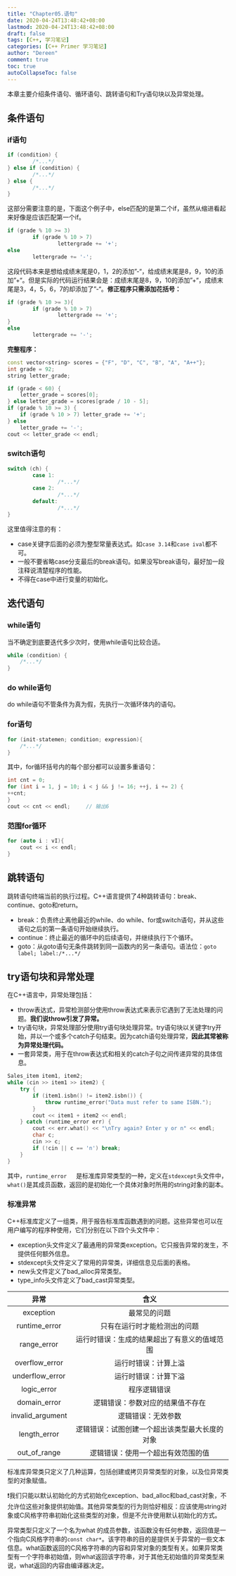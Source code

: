```yaml
---
title: "Chapter05.语句"
date: 2020-04-24T13:48:42+08:00
lastmod: 2020-04-24T13:48:42+08:00
draft: false
tags: [C++, 学习笔记]
categories: [C++ Primer 学习笔记]
author: "Dereen"
comment: true
toc: true
autoCollapseToc: false
---
```




本章主要介绍条件语句、循环语句、跳转语句和Try语句块以及异常处理。

<!--more-->

## 条件语句

### **if语句**

```cpp
if (condition) {
		/*...*/
} else if (condition) {
		/*...*/
} else {
		/*...*/
}
```

这部分需要注意的是，下面这个例子中，else匹配的是第二个if，虽然从缩进看起来好像是应该匹配第一个if。

```cpp
if (grade % 10 >= 3)
		if (grade % 10 > 7)
				lettergrade += '+';
else 
		lettergrade += '-';
```

这段代码本来是想给成绩末尾是0，1，2的添加”-“，给成绩末尾是8，9，10的添加”+“。但是实际的代码运行结果会是：成绩末尾是8，9，10的添加”+“，成绩末尾是3，4，5，6，7的却添加了”-“。**修正程序只需添加花括号：**

```cpp
if (grade % 10 >= 3){
		if (grade % 10 > 7)
				lettergrade += '+';
}
else 
		lettergrade += '-';
```

**完整程序：**

```cpp
const vector<string> scores = {"F", "D", "C", "B", "A", "A++"};
int grade = 92;
string letter_grade;

if (grade < 60) {
    letter_grade = scores[0];
} else letter_grade = scores[grade / 10 - 5];
if (grade % 10 >= 3) {
    if (grade % 10 > 7) letter_grade += '+';
} else
    letter_grade += '-';
cout << letter_grade << endl;
```

### switch语句

```cpp
switch (ch) {
		case 1:
				/*...*/
		case 2:
				/*...*/
		default:
				/*...*/
}
```

这里值得注意的有：

- case关键字后面的必须为整型常量表达式。如`case 3.14`和`case ival`都不可。
- 一般不要省略case分支最后的break语句。如果没写break语句，最好加一段注释说清楚程序的性能。
- 不得在case中进行变量的初始化。

## 迭代语句

### while语句

当不确定到底要迭代多少次时，使用while语句比较合适。

```cpp
while (condition) {
	/*...*/
}
```

### do while语句

do while语句不管条件为真为假，先执行一次循环体内的语句。

### for语句

```cpp
for (init-statemen; condition; expression){
    /*...*/
}
```

其中，for循环括号内的每个部分都可以设置多重语句：

```cpp
int cnt = 0;
for (int i = 1, j = 10; i < j && j != 16; ++j, i += 2) {
++cnt;
}
cout << cnt << endl;     // 输出6
```

### 范围for循环

```cpp
for (auto i : vI){
	cout << i << endl;
}
```

## 跳转语句

跳转语句终端当前的执行过程。C++语言提供了4种跳转语句：break、continue、goto和return。

- break：负责终止离他最近的while、do while、for或switch语句，并从这些语句之后的第一条语句开始继续执行。
- continue：终止最近的循环中的后续语句，并继续执行下个循环。
- goto：从goto语句无条件跳转到同一函数内的另一条语句。语法位：`goto label; label:/*...*/`

## try语句块和异常处理

在C++语言中，异常处理包括：

- throw表达式，异常检测部分使用throw表达式来表示它遇到了无法处理的问题。**我们说throw引发了异常。**
- try语句块，异常处理部分使用try语句块处理异常。try语句块以关键字try开始，并以一个或多个catch子句结束。因为catch语句处理异常，**因此其常被称为异常处理代码。**
- 一套异常类，用于在throw表达式和相关的catch子句之间传递异常的具体信息。

```cpp
Sales_item item1, item2;
while (cin >> item1 >> item2) {
    try {
        if (item1.isbn() != item2.isbn()) {
            throw runtime_error("Data must refer to same ISBN.");
        }
        cout << item1 + item2 << endl;
    } catch (runtime_error err) {
        cout << err.what() << "\nTry again? Enter y or n" << endl;
        char c;
        cin >> c;
        if (!cin || c == 'n') break;
    }
}
```

其中，`runtime_error	`是标准库异常类型的一种，定义在`stdexcept`头文件中，`what()`是其成员函数，返回的是初始化一个具体对象时所用的string对象的副本。

### 标准异常

C++标准库定义了一组类，用于报告标准库函数遇到的问题。这些异常也可以在用户编写的程序种使用，它们分别在以下四个头文件中：

- exception头文件定义了最通用的异常类exception。它只报告异常的发生，不提供任何额外信息。
- stdexcept头文件定义了常用的异常类，详细信息见后面的表格。
- new头文件定义了bad_alloc异常类型。
- type_info头文件定义了bad_cast异常类型。

|       异常       |                      含义                      |
| :--------------: | :--------------------------------------------: |
|    exception     |                  最常见的问题                  |
|  runtime_error   |          只有在运行时才能检测出的问题          |
|   range_error    |  运行时错误：生成的结果超出了有意义的值域范围  |
|  overflow_error  |              运行时错误：计算上溢              |
| underflow_error  |              运行时错误：计算下溢              |
|   logic_error    |                  程序逻辑错误                  |
|   domain_error   |        逻辑错误：参数对应的结果值不存在        |
| invalid_argument |               逻辑错误：无效参数               |
|   length_error   | 逻辑错误：试图创建一个超出该类型最大长度的对象 |
|   out_of_range   |       逻辑错误：使用一个超出有效范围的值       |

标准库异常类只定义了几种运算，包括创建或拷贝异常类型的对象，以及位异常类型的对象赋值。

❗我们只能以默认初始化的方式初始化exception、bad_alloc和bad_cast对象，不允许位这些对象提供初始值。其他异常类型的行为则恰好相反：应该使用string对象或C风格字符串初始化这些类型的对象，但是不允许使用默认初始化的方式。

异常类型只定义了一个名为what 的成员参数，该函数没有任何参数，返回值是一个指向C风格字符串的`const char*`。该字符串的目的是提供关于异常的一些文本信息。what函数返回的C风格字符串的内容和异常对象的类型有关。如果异常类型有一个字符串初始值，则what返回该字符串，对于其他无初始值的异常类型来说，what返回的内容由编译器决定。